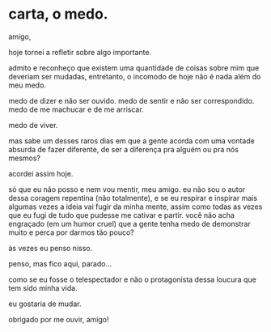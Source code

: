 # carta, o medo.

amigo,

hoje tornei a refletir sobre algo importante.

admito e reconheço que existem uma quantidade de coisas sobre mim que deveriam ser mudadas, entretanto, o incomodo de hoje não é nada além do meu medo.

medo de dizer e não ser ouvido. medo de sentir e não ser correspondido. medo de me machucar e de me arriscar.

medo de viver.

mas sabe um desses raros dias em que a gente acorda com uma vontade absurda de fazer diferente, de ser a diferença pra alguém ou pra nós mesmos? 

acordei assim hoje.

só que eu não posso e nem vou mentir, meu amigo. eu não sou o autor dessa coragem repentina \(não totalmente\), e se eu respirar e inspirar mais algumas vezes a ideia vai fugir da minha mente, assim como todas as vezes que eu fugi de tudo que pudesse me cativar e partir. você não acha engraçado \(em um humor cruel\) que a gente tenha medo de demonstrar muito e perca por darmos tão pouco? 

às vezes eu penso nisso.

penso, mas fico aqui, parado...

como se eu fosse o telespectador e não o protagonista dessa loucura que tem sido minha vida.

eu gostaria de mudar.



obrigado por me ouvir, amigo!

